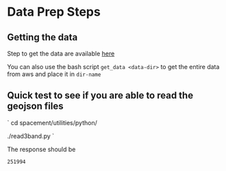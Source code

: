 # Data Prep Steps

## Getting the data

Step to get the data are available [here](https://aws.amazon.com/public-data-sets/spacenet/)

You can also use the bash script `get_data <data-dir>` to get the entire data from aws and place it in `dir-name`

## Quick test to see if you are able to read the geojson files 

`
cd spacement/utilities/python/

./read3band.py
`

The response should be 

`251994
`




 
